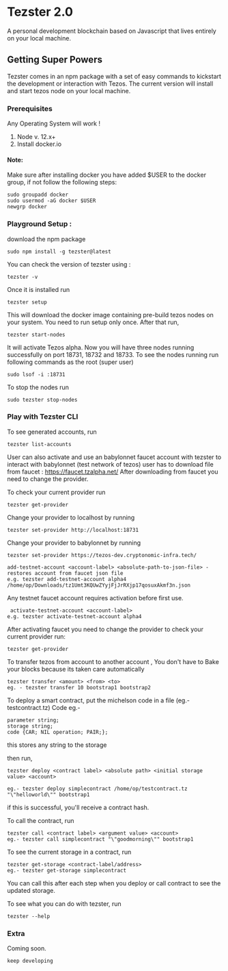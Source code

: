 # Tezster 2.0
A personal development blockchain based on Javascript that lives entirely on your local machine.

## Getting Super Powers

Tezster comes in an npm package with a set of easy commands to kickstart the development or interaction with Tezos. The current version will install and start tezos node on your local machine.

### Prerequisites

Any Operating System will work !

1. Node v. 12.x+
2. Install docker.io

#### Note:
Make sure after installing docker you have added \$USER to the docker group, if not follow the following steps:

```
sudo groupadd docker
sudo usermod -aG docker $USER
newgrp docker
```

### Playground Setup :

download the npm package

```
sudo npm install -g tezster@latest
```
You can check the version of tezster using :

```
tezster -v
```
Once it is installed run

```
tezster setup
```
This will download the docker image containing pre-build tezos nodes on your system. You need to run setup only once. After that run,

```
tezster start-nodes
```
It will activate Tezos alpha. Now you will have three nodes running successfully on port 18731, 18732 and 18733. To see the nodes running run following commands as the root (super user)

```
sudo lsof -i :18731
```
To stop the nodes run

```
sudo tezster stop-nodes
```


### Play with Tezster CLI 

To see generated accounts, run

```
tezster list-accounts
``` 
User can also activate and use an babylonnet faucet account with tezster to interact with babylonnet (test network of tezos) user has to download file from faucet : https://faucet.tzalpha.net/ After downloading from faucet you need to change the provider.

To check your current provider run

```
tezster get-provider

```
Change your provider to localhost by running

```
tezster set-provider http://localhost:18731
```

Change your provider to babylonnet by running

```
tezster set-provider https://tezos-dev.cryptonomic-infra.tech/

```


```
add-testnet-account <account-label> <absolute-path-to-json-file> - restores account from faucet json file
e.g. tezster add-testnet-account alpha4 /home/op/Downloads/tz1Umt3KQUwZYyjFjJrRXjp17qosuxAkmf3n.json

```
Any testnet faucet account requires activation before first use.

```
 activate-testnet-account <account-label>
e.g. tezster activate-testnet-account alpha4

```

After activating faucet you need to change the provider to check your current provider run:

```
tezster get-provider

```

To transfer tezos from account to another account , You don't have to Bake your blocks because its taken care automatically

```
tezster transfer <amount> <from> <to> 
eg. - tezster transfer 10 bootstrap1 bootstrap2

```
To deploy a smart contract, put the michelson code in  a file (eg.- testcontract.tz) Code eg.-

```
parameter string;
storage string;
code {CAR; NIL operation; PAIR;};

```
this stores any string to the storage

then run,

```
tezster deploy <contract label> <absolute path> <initial storage value> <account>

eg.- tezster deploy simplecontract /home/op/testcontract.tz "\"helloworld\"" bootstrap1

```
if this is successful, you'll receive a contract hash.

To call the contract, run

```
tezster call <contract label> <argument value> <account>
eg.- tezster call simplecontract "\"goodmorning\"" bootstrap1

```

To see the current storage in a contract, run

```
tezster get-storage <contract-label/address>
eg.- tezster get-storage simplecontract

```
You can call this after each step when you deploy or call contract to see the updated storage.

To see what you can do with tezster, run

```
tezster --help
```

### Extra

Coming soon.

```
keep developing
```






